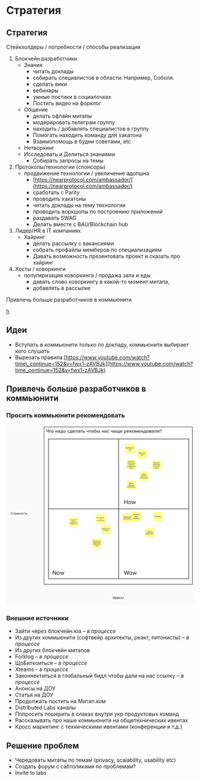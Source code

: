 # Стратегия

## Стратегия

Стейкхолдеры / потребности / способы реализации

1. Блокчейн разработчики
   * Знания
     * читать доклады
     * собирать специалистов в области. Например, Соболя.
     * сделать вики
     * вебинары
     * умные постики в социалочках
     * Постить видео на форклог
   * Общение
     * делать офлайн митапы
     * модерировать телеграм группу
     * находить / добавлять специалистов в группу
     * Помогать находить команду для хакатона
     * Взаимопомощь в будни советами, etc
   * Нетворкинг
   * Исследовать и Делиться знаниями
     * Собирать запросы на темы
2. Протоколы/технологии \(спонсоры\)
   * продвижение технологии / увеличение адопшна
     * [https://nearprotocol.com/ambassador/](https://nearprotocol.com/ambassador/)
     * сработать с Parity
     * проводить хакатоны
     * читать доклады на тему технологии
     * проводить воркшопы по построению приложений
     * раздавать SWAG
     * Делать вместе с BAU/Blockchain hub
3. Лидер/HR в IT компаниях
   * Хайринг
     * делать рассылку с вакансиями
     * собрать профайлы мемберов по специализациям
     * Давать возможность презентовать проект и сказать про хайринг
4. Хосты / коворкинги
   * популяризация коворкинга / продажа зала и еды
     * давать слово коворкингу в какой-то момент митапа,
     * добавлять в рассылке

Привлечь больше разработчиков в коммьюнити

[h](https://nearprotocol.com/ambassador/)

## Идеи

* Вступать в коммьюнити только по докладу, коммьюнити выбирает кого слушать
* Вырезать правила [https://www.youtube.com/watch?time\_continue=152&v=fwx1-zAVBJk](https://www.youtube.com/watch?time_continue=152&v=fwx1-zAVBJk)

## Привлечь больше разработчиков в коммьюнити

### Просить коммьюнити рекомендовать

![](.gitbook/assets/image.png)

### Внешние источники

* Зайти через блокчейн.юа _– в процессе_
* Из других коммьюнити \(софтвейр архитекты, реакт, питонисты\) _– в процессе_
* Из других блокчейн митапов
* Forklog _– в процессе_
* ЩоБиткоиться _– в процессе_
* Xteams _– в процессе_
* Законнектиться в глобальный бидл чтобы дали на нас ссылку  _– в процессе_
* Анонсы на ДОУ
* Статья на ДОУ
* Продолжать постить на Митап.ком
* Distributed Labs каналы
* Попросить пошерить в слаках внутри укр продуктовых команд
* Рассказывать про наше коммьюнити на общетехнических ивентах
* Кросс маркетинг с техническими ивентами \(конференции и т.д.\)

## Решение проблем

* Чередовать митапы по темам \(privacy, scalability, usability etc\)
* Создать форум с сабтопиками по проблемам?
* Invite to labs


